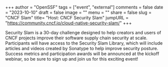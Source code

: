 +++
author = "OpenSSF"
tags = ["event", "external"]
comments = false
date = "2023-10-10"
draft = false
image = ""
menu = ""
share = false
slug = "CNCF Slam"
title= "Host: CNCF Security Slam"
jumpURL = "https://community.cncf.io/cloud-native-security-slam/"
+++

Security Slam is a 30-day challenge designed to help creators and users of CNCF projects improve their software supply chain security at scale. Participants will have access to the Security Slam Library, which will include articles and videos created by Sonatype to help improve security posture. Success metrics and participation awards will be announced at the kickoff webinar, so be sure to sign up and join us for this exciting event!